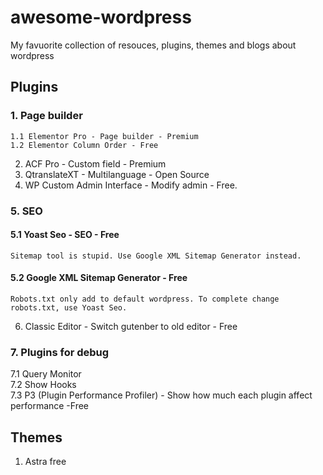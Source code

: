 # awesome-wordpress
My favuorite collection of resouces, plugins, themes and blogs about wordpress

## Plugins
### 1. Page builder
    1.1 Elementor Pro - Page builder - Premium
    1.2 Elementor Column Order - Free
2. ACF Pro - Custom field - Premium
3. QtranslateXT - Multilanguage - Open Source
4. WP Custom Admin Interface - Modify admin - Free.
### 5. SEO
#### 5.1 Yoast Seo - SEO - Free
    Sitemap tool is stupid. Use Google XML Sitemap Generator instead.
#### 5.2 Google XML Sitemap Generator - Free
    Robots.txt only add to default wordpress. To complete change robots.txt, use Yoast Seo.
6. Classic Editor - Switch gutenber to old editor - Free <br />
### 7. Plugins for debug
 7.1 Query Monitor <br />
 7.2 Show Hooks <br />
 7.3 P3 (Plugin Performance Profiler) - Show how much each plugin affect performance -Free

## Themes
1. Astra free

